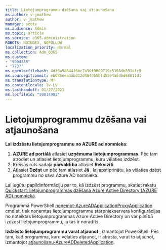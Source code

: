```yaml
---
title: Lietojumprogrammu dzēšana vai atjaunošana
ms.author: v-jmathew
author: v-jmathew
manager: scotv
ms.audience: Admin
ms.topic: article
ms.service: o365-administration
ROBOTS: NOINDEX, NOFOLLOW
localization_priority: Normal
ms.collection: Adm_O365
ms.custom:
- "9004335"
- "7737"
ms.openlocfilehash: 4df9a98644f6bc7a30f9009719c5198db591afc9
ms.sourcegitcommit: eb685eea3ab312d404d55bfd5594a5d6d68811d1
ms.translationtype: MT
ms.contentlocale: lv-LV
ms.lasthandoff: 01/27/2021
ms.locfileid: "50014903"
---
```

# <a name="delete-or-restore-applications"></a>Lietojumprogrammu dzēšana vai atjaunošana

**Lai izdzēstu lietojumprogrammu no AZURE ad nomnieka**:

1. **AZURE ad portālā** atlasiet **uzņēmuma lietojumprogrammas**. Pēc tam atrodiet un atlasiet lietojumprogrammu, kuru vēlaties izdzēst.
2. Kreisās rūts sadaļā **pārvaldība** atlasiet **Rekvizīti**.
3. Atlasiet **Dzēst** un pēc tam atlasiet **Jā** , lai apstiprinātu, ka vēlaties dzēst programmu no sava Azure AD nomnieka.

Lai iegūtu papildinformāciju par to, kā izdzēst programmu, skatiet rakstu [Quickstart: lietojumprogrammas dzēšana Azure Active Directory (AZURE AD) nomniekā](https://docs.microsoft.com/azure/active-directory/manage-apps/delete-application-portal#delete-an-application-from-your-azure-ad-tenant).

Programmā PowerShell [noņemot-AzureADApplicationProxyApplication](https://docs.microsoft.com/powershell/module/azuread/remove-azureadapplicationproxyapplication) cmdlet, tiek noņemtas lietojumprogrammu starpniekservera konfigurācijas no noteiktas lietojumprogrammas Azure Active Directory un var pilnībā izdzēst lietojumprogrammu, ja tas ir norādīts.

**Izdzēsto lietojumprogrammu varat atjaunot** , izmantojot PowerShell. Pēc tam, kad programma, kuru vēlaties atjaunot, ir atrasta, varat to atjaunot, izmantojot [atjaunošanu-AzureADDeletedApplication](https://docs.microsoft.com/powershell/module/azuread/restore-azureaddeletedapplication).
